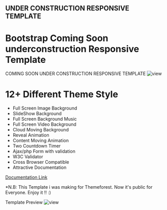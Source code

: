 ## UNDER CONSTRUCTION RESPONSIVE TEMPLATE
# Bootstrap Coming Soon underconstruction Responsive Template

COMING SOON UNDER CONSTRUCTION RESPONSIVE TEMPLATE ![view](https://github.com/ruhulmus/Bootstrap-Coming-Soon-underconstruction-responsive-Template/blob/main/preview.png)
 
# 12+ Different Theme Style
* Full Screen Image Background
* SlideShow Background
* Full Screen Background Music
* Full Screen Video Background
* Cloud Moving Background
* Reveal Animation
* Content Moving Animation
* Two Countdown Timer
* Ajax/php Form with validation
* W3C Validator
* Cross Browser Compatible
* Attractive Documentation

[Documentation Link](https://github.com/ruhulmus/Responsive-Template-Documentation)


*N.B: This Template i was making for Themeforest. Now it's public for Everyone. Enjoy it !! :) 


Template Preview ![view](https://github.com/ruhulmus/Bootstrap-Coming-Soon-underconstruction-responsive-Template/blob/main/COMING_SOON_CONSTRUCTION%20RESPONSIVE.png)


